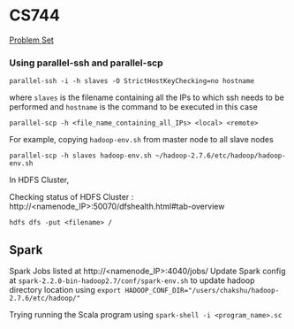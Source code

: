 
# CS744

[Problem Set](http://pages.cs.wisc.edu/~akella/CS744/S19/assignment1_html/assignment1.html)

### Using parallel-ssh and parallel-scp

```
parallel-ssh -i -h slaves -O StrictHostKeyChecking=no hostname
```
where `slaves` is the filename containing all the IPs to which ssh needs to be performed and `hostname` is the command to be executed in this case
 
```
parallel-scp -h <file_name_containing_all_IPs> <local> <remote>
```
For example, copying `hadoop-env.sh` from master node to all slave nodes
```
parallel-scp -h slaves hadoop-env.sh ~/hadoop-2.7.6/etc/hadoop/hadoop-env.sh
```


In HDFS Cluster,

Checking status of HDFS Cluster : http://<namenode_IP>:50070/dfshealth.html#tab-overview
```
hdfs dfs -put <filename> /
```
## Spark

Spark Jobs listed at http://<namenode_IP>:4040/jobs/
Update Spark config at `spark-2.2.0-bin-hadoop2.7/conf/spark-env.sh` to update hadoop directory location using `export HADOOP_CONF_DIR="/users/chakshu/hadoop-2.7.6/etc/hadoop/"`

Trying running the Scala program using `spark-shell -i <program_name>.sc`
